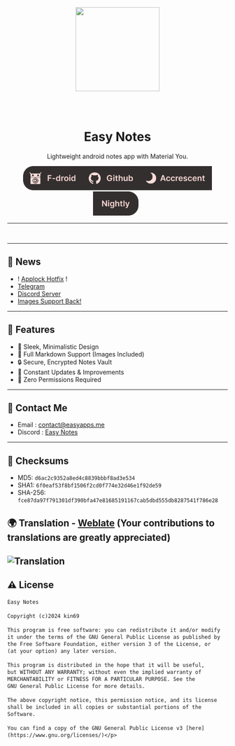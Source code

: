 

<div align="center">
<img width="192" height="192" src="app/src/main/res/mipmap-xxxhdpi/ic_launcher_round.webp" align="center" alt="">

<br></br>


# Easy Notes
Lightweight android notes app with Material You.

[<img src=".github/fdroid.png" alt="Get it on F-Droid" height="55">](https://f-droid.org/packages/com.kin.easynotes/)[<img src=".github/github.png" alt="Get it on GitHub" height="55">](https://github.com/Kin69/EasyNotes/releases/latest)[<img src=".github/accrescent.png" alt="Get it on Accrescent" height="55">](https://accrescent.app/app/me.easyapps.easynotes)[<img src=".github/nightly.png" alt="Get Nightly Build" height="55">](https://github.com/Kin69/EasyNotes/releases/download/Nightly/EasyNotes-nightly.apk) &nbsp;

---

</div>
<div align="left">

<div align="center">
    <img src="metadata/en-US/images/phoneScreenshots/1_home.png" width="30%"  alt=""/>
    <img src="metadata/en-US/images/phoneScreenshots/2_widgets.png" width="30%"  alt=""/>
    <img src="metadata/en-US/images/phoneScreenshots/3_preview.png" width="30%"  alt=""/>
</div>
</div>




--- 
## 📢 News
- ! [Applock Hotfix](https://github.com/Kin69/EasyNotes/releases/download/Nightly/EasyNotes-nightly.apk) !
- [Telegram](https://t.me/EasyApps69)
- [Discord Server](https://discord.gg/ZrP4G8z23H)
- [Images Support Back!](https://github.com/Kin69/EasyNotes/discussions/29)

---


## 🎉 Features
- 📝 Sleek, Minimalistic Design
- 🌟 Full Markdown Support (Images Included)
- 🔒 Secure, Encrypted Notes Vault
- 🚀 Constant Updates & Improvements
- 🔐 Zero Permissions Required

---

## 💬 Contact Me

-  Email : contact@easyapps.me
-  Discord : [Easy Notes](https://discord.gg/ZrP4G8z23H)

---

## 🔑 Checksums

-  MD5: `d6ac2c9352a8ed4c8839bbbf8ad3e534`
-  SHA1: `6f0eaf53f8bf1506f2cd0f774e32d46e1f92de59`
-  SHA-256: `fce87da97f791301df390bfa47e81685191167cab5dbd555db8287541f786e28`

## 🌍 Translation - [Weblate](https://hosted.weblate.org/projects/easy-notes/) (Your contributions to translations are greatly appreciated)
![Translation](https://camo.githubusercontent.com/8f2ebd39a22104b3036654c87d372244a4c893300af980f09dac35b52489dffe/68747470733a2f2f686f737465642e7765626c6174652e6f72672f7769646765742f656173792d6e6f7465732f656173792d6e6f7465732d6170706c69636174696f6e2f686f72697a6f6e74616c2d6175746f2e737667)
---
## ⚠️ License
    Easy Notes

    Copyright (c)2024 kin69
    
    This program is free software: you can redistribute it and/or modify
    it under the terms of the GNU General Public License as published by
    the Free Software Foundation, either version 3 of the License, or
    (at your option) any later version.
    
    This program is distributed in the hope that it will be useful,
    but WITHOUT ANY WARRANTY; without even the implied warranty of
    MERCHANTABILITY or FITNESS FOR A PARTICULAR PURPOSE. See the
    GNU General Public License for more details.
    
    The above copyright notice, this permission notice, and its license shall be included in all copies or substantial portions of the Software.
    
    You can find a copy of the GNU General Public License v3 [here](https://www.gnu.org/licenses/)</p>
